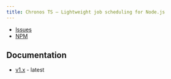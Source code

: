 ```yaml
---
title: Chronos TS — Lightweight job scheduling for Node.js
---
```

- [Issues](https://github.com/marco-bertelli/chronos/issues)
- [NPM](https://www.npmjs.com/package/@hokify/chronos)

## Documentation

- [v1.x](./chronos/1.x) - latest
